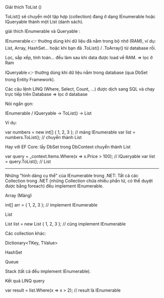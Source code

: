 
Giải thích  ToList  ()  

ToList() sẽ chuyển một tập hợp (collection) đang ở dạng IEnumerable<T> hoặc IQueryable<T> thành một List<T> (danh sách).

giải thích    IEnumerable<T>  và   Queryable<T>    : 


IEnumerable<T> 👉 thường dùng khi dữ liệu đã nằm trong bộ nhớ (RAM), ví dụ: List, Array, HashSet… hoặc khi bạn đã .ToList() / .ToArray() từ database rồi.

Lọc, sắp xếp, tính toán… đều làm sau khi data được load về RAM. =>   lọc ở Ram

IQueryable<T> 👉 thường dùng khi dữ liệu nằm trong database (qua DbSet<T> trong Entity Framework).

Các câu lệnh LINQ (Where, Select, Count, …) được dịch sang SQL và chạy trực tiếp trên Database   => lọc ở database 




Nói ngắn gọn:

IEnumerable / IQueryable → ToList() → List<T>

Ví dụ:

var numbers = new int[] { 1, 2, 3 };   // mảng IEnumerable <T> 
var list = numbers.ToList();           // chuyển thành List<int>


Hay với EF Core:    lấy  DbSet trong DbContext  chuyển thành  List  <T> 

var query = _context.Items.Where(x => x.Price > 100); // IQueryable<Item>
var list = query.ToList(); // List<Item>



--------------------------------------------------------------------------------------------


Những "hình dáng cụ thể" của IEnumerable<T> trong .NET:
Tất cả các Collection trong .NET (những Collection chứa nhiều phần tử, có thể duyệt được bằng foreach) đều implement IEnumerable<T>.

Array (Mảng)

int[] arr = { 1, 2, 3 }; // implement IEnumerable<int>


List<T>

List<int> list = new List<int> { 1, 2, 3 }; // cũng implement IEnumerable<int>


Các collection khác:

Dictionary<TKey, TValue>

HashSet<T>

Queue<T>

Stack<T>
(tất cả đều implement IEnumerable<T>).

Kết quả LINQ query

var result = list.Where(x => x > 2); // result là IEnumerable<int>





